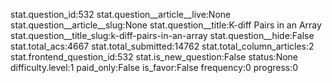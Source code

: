stat.question_id:532
stat.question__article__live:None
stat.question__article__slug:None
stat.question__title:K-diff Pairs in an Array
stat.question__title_slug:k-diff-pairs-in-an-array
stat.question__hide:False
stat.total_acs:4667
stat.total_submitted:14762
stat.total_column_articles:2
stat.frontend_question_id:532
stat.is_new_question:False
status:None
difficulty.level:1
paid_only:False
is_favor:False
frequency:0
progress:0
